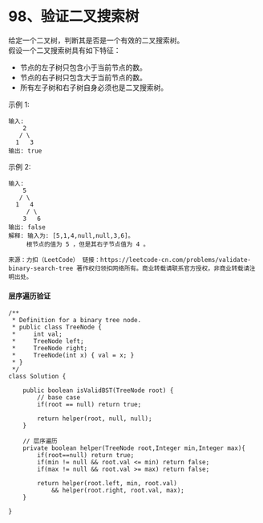 98、验证二叉搜索树
===

给定一个二叉树，判断其是否是一个有效的二叉搜索树。<br>
假设一个二叉搜索树具有如下特征：<br>
* 节点的左子树只包含小于当前节点的数。
* 节点的右子树只包含大于当前节点的数。
* 所有左子树和右子树自身必须也是二叉搜索树。

示例 1:<br>
```
输入:
    2
   / \
  1   3
输出: true
```
示例 2:<br>
```
输入:
    5
   / \
  1   4
     / \
    3   6
输出: false
解释: 输入为: [5,1,4,null,null,3,6]。
     根节点的值为 5 ，但是其右子节点值为 4 。
```
``
来源：力扣（LeetCode）
链接：https://leetcode-cn.com/problems/validate-binary-search-tree
著作权归领扣网络所有。商业转载请联系官方授权，非商业转载请注明出处。
``

#### 层序遍历验证
```
/**
 * Definition for a binary tree node.
 * public class TreeNode {
 *     int val;
 *     TreeNode left;
 *     TreeNode right;
 *     TreeNode(int x) { val = x; }
 * }
 */
class Solution {
    
    public boolean isValidBST(TreeNode root) {
        // base case
        if(root == null) return true;
        
        return helper(root, null, null);
    }
    
    // 层序遍历
    private boolean helper(TreeNode root,Integer min,Integer max){
        if(root==null) return true;
        if(min != null && root.val <= min) return false;
        if(max != null && root.val >= max) return false;
        
        return helper(root.left, min, root.val) 
            && helper(root.right, root.val, max);
    }

}
```
